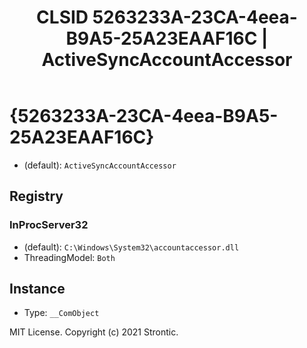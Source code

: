 ﻿---
title: "CLSID 5263233A-23CA-4eea-B9A5-25A23EAAF16C | ActiveSyncAccountAccessor"
excerpt: What is COM-Object CLSID 5263233A-23CA-4eea-B9A5-25A23EAAF16C?
---

# {5263233A-23CA-4eea-B9A5-25A23EAAF16C}

* (default): `ActiveSyncAccountAccessor`

## Registry


### InProcServer32

* (default): `C:\Windows\System32\accountaccessor.dll`
* ThreadingModel: `Both`

## Instance

* Type: `__ComObject`

MIT License. Copyright (c) 2021 Strontic.


